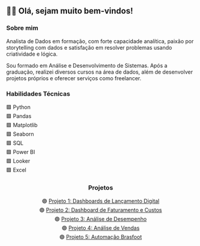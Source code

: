 <h2>👋🏼 Olá, sejam muito bem-vindos! </h2>

<!-- Head --> 
<div sobre_mim>
<h3><b>Sobre mim</b></h3>
<p>Analista de Dados em formação, com forte capacidade analítica, paixão por storytelling com dados e satisfação em resolver problemas usando criatividade e lógica. </p>
<p>Sou formado em Análise e Desenvolvimento de Sistemas. Após a graduação, realizei diversos cursos na área de dados, além de desenvolver projetos próprios e oferecer serviços como freelancer. </p>
</div>

<!-- Body -->
<div habilidades>
<h3><b>Habilidades Técnicas</b></h3>
<p>
🟪 Python        <br>       
🟪 Pandas        <br>
🟪 Matplotlib    <br>
🟪 Seaborn       <br>
🟪 SQL           <br>
🟪 Power BI      <br>
🟪 Looker        <br>
🟪 Excel         <br>
</p>
</div>

<div projetos align="center">
<h3><b>Projetos</b></h3>
🟣   <a href="https://github.com/JorgeFerreira09/Dashboard-Lancamento-Digital"> Projeto 1: Dashboards de Lançamento Digital </a><br>
🟣   <a href="https://github.com/JorgeFerreira09/Dashboard-Faturamento-Custos"> Projeto 2: Dashboard de Faturamento e Custos</a><br>
🟣   <a href="https://github.com/JorgeFerreira09/Dashboard-de-Futebol" target="_blank">Projeto 3: Análise de Desempenho</a><br>
🟣   <a href="https://github.com/JorgeFerreira09/Projeto_DataMarket"> Projeto 4: Análise de Vendas</a><br>
🟣   <a href="https://github.com/JorgeFerreira09/projeto-automacao-brasfoot"> Projeto 5: Automação Brasfoot</a>
</div>
